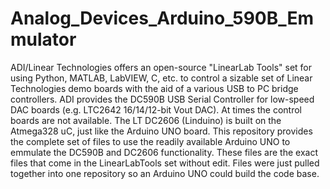 # Analog_Devices_Arduino_590B_Emmulator
ADI/Linear Technologies offers an open-source "LinearLab Tools" set for using Python, MATLAB, LabVIEW, C, etc. to control a sizable set of Linear Technologies demo boards with the aid of a various USB to PC bridge controllers.  ADI provides the DC590B USB Serial Controller for low-speed DAC boards (e.g. LTC2642 16/14/12-bit Vout DAC).  At times the control boards are not available.  The LT DC2606 (Linduino) is built on the Atmega328 uC, just like the Arduino UNO board.  This repository provides the complete set of files to use the readily available Arduino UNO to emmulate the DC590B and DC2606 functionality.  These files are the exact files that come in the LinearLabTools set without edit.  Files were just pulled together into one repository so an Arduino UNO could build the code base.
